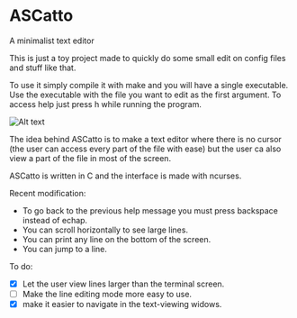 ﻿# ASCatto
A minimalist text editor

This is just a toy project made to quickly do some small edit on config files and stuff like that.

To use it simply compile it with make and you will have a single executable. Use the executable with the file you want to edit as the first argument.
To access help just press h while running the program.

![Alt text](https://i.imgur.com/xG27KdU.png "Editing a line")

The idea behind ASCatto is to make a text editor where there is no cursor (the user can access every part of the file with ease) but the user ca also view a part of the file in most of the screen.

ASCatto is written in C and the interface is made with ncurses.

Recent modification:
* To go back to the previous help message you must press backspace instead of echap.
* You can scroll horizontally to see large lines.
* You can print any line on the bottom of the screen.
* You can jump to a line.

To do:
- [x] Let the user view lines larger than the terminal screen.
- [ ] Make the line editing mode more easy to use.
- [x] make it easier to navigate in the text-viewing widows.
